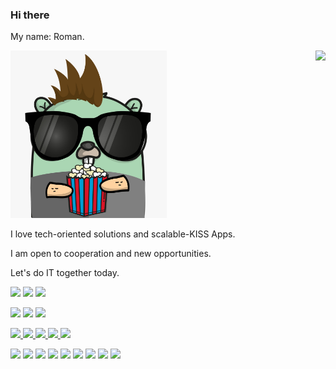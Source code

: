 ### Hi there 

My name: Roman.

<img align="right" src="https://github-readme-stats.vercel.app/api?username=romanitalian&show_icons=true&icon_color=805AD5&text_color=718096&bg_color=ffffff" />


<p>
	<img src="https://github.com/romanitalian/romanitalian/blob/master/gopher_1.jpeg" width="250"/>
</p>



I love tech-oriented solutions and scalable-KISS Apps.

I am open to cooperation and new opportunities.

Let's do IT together today.

<a hre="https://twitter.com/romanitalian">
	<img src="https://img.shields.io/twitter/url?label=twitter&style=social&url=https%3A%2F%2Ftwitter.com%2Fromanitalian" />
</a><a hre="https://www.linkedin.com/in/roman-romadin/">
	<img src="https://img.shields.io/badge/LinkedIn-0077B5?style=for-the-badge&logo=linkedin&logoColor=white" />
</a><a href="https://medium.com/@romanitalian">
	<img src="https://img.shields.io/badge/Medium-12100E?style=for-the-badge&logo=medium&logoColor=white" />
</a>

<span><img src="https://img.shields.io/badge/Go-00ADD8?style=for-the-badge&logo=go&logoColor=white" /></span>
<span><img src="https://img.shields.io/badge/PHP-777BB4?style=for-the-badge&logo=php&logoColor=white" /></span>
<span><img src="https://img.shields.io/badge/Python-3776AB?style=for-the-badge&logo=python&logoColor=white" /></span>

<a href="https://www.youtube.com/channel/UCT_UhJOraldrvMGyBaGO92A">
	<img src="https://img.shields.io/badge/YouTube-FF0000?style=for-the-badge&logo=youtube&logoColor=white" />
</a><a href="https://dev.to/romanromadin">
	<img src="https://img.shields.io/badge/dev.to-0A0A0A?style=for-the-badge&logo=dev.to&logoColor=white" />
</a><a href="https://github.com/romanitalian">
	<img src="https://img.shields.io/badge/GitHub-100000?style=for-the-badge&logo=github&logoColor=white" />
</a><a href="https://www.instagram.com/romanitalian/">
	<img src="https://img.shields.io/badge/Instagram-E4405F?style=for-the-badge&logo=instagram&logoColor=white" />
</a><a href="https://t.me/RomanRomadin/">
	<img src="https://img.shields.io/badge/Telegram-2CA5E0?style=for-the-badge&logo=telegram&logoColor=white" />
</a>


<span><img src="https://img.shields.io/badge/Django-092E20?style=for-the-badge&logo=django&logoColor=white" /></span>
<span><img src="https://img.shields.io/badge/jQuery-0769AD?style=for-the-badge&logo=jquery&logoColor=white" /></span>
<span><img src="https://img.shields.io/badge/Bootstrap-563D7C?style=for-the-badge&logo=bootstrap&logoColor=white" /></span>
<span><img src="https://img.shields.io/badge/HTML-239120?style=for-the-badge&logo=html5&logoColor=white" /></span>
<span><img src="https://img.shields.io/badge/CSS-239120?&style=for-the-badge&logo=css3&logoColor=white" /></span>
<span><img src="https://img.shields.io/badge/Vue.js-35495E?style=for-the-badge&logo=vue.js&logoColor=4FC08D" /></span>
<span><img src="https://img.shields.io/badge/Markdown-000000?style=for-the-badge&logo=markdown&logoColor=white" /></span>
<span><img src="https://img.shields.io/badge/Ubuntu-E95420?style=for-the-badge&logo=ubuntu&logoColor=white" /></span>
<span><img src="https://img.shields.io/badge/Shell_Script-121011?style=for-the-badge&logo=gnu-bash&logoColor=white" /></span>
